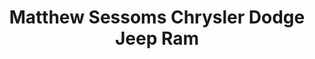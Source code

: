 ---
title: "Matthew Sessoms Chrysler Dodge Jeep Ram"
url: /williamston/matthew-sessoms-chrysler-dodge-jeep-ram/
shop: car
---